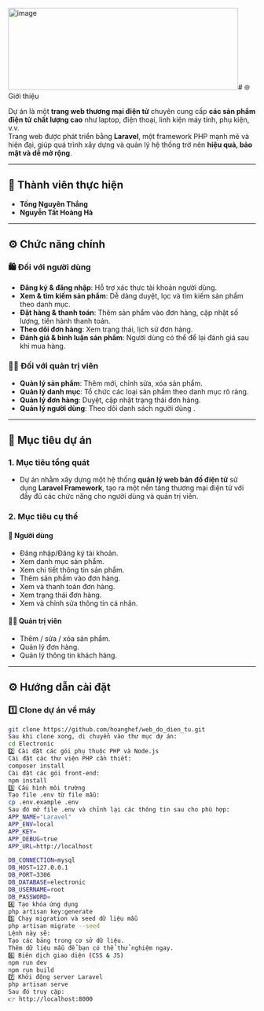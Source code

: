 <img width="468" height="167" alt="image" src="https://github.com/user-attachments/assets/ef4f9ad5-52d0-40d8-887d-d35bfaf4b95e" /># 🌐 Giới thiệu

Dự án là một **trang web thương mại điện tử** chuyên cung cấp **các sản phẩm điện tử chất lượng cao** như laptop, điện thoại, linh kiện máy tính, phụ kiện, v.v.  
Trang web được phát triển bằng **Laravel**, một framework PHP mạnh mẽ và hiện đại, giúp quá trình xây dựng và quản lý hệ thống trở nên **hiệu quả, bảo mật và dễ mở rộng**.

---

## 👥 Thành viên thực hiện

- **Tống Nguyên Thắng**  
- **Nguyễn Tất Hoàng Hà**

---

## ⚙️ Chức năng chính

### 🛍️ Đối với người dùng
- **Đăng ký & đăng nhập**: Hỗ trợ xác thực tài khoản người dùng.  
- **Xem & tìm kiếm sản phẩm**: Dễ dàng duyệt, lọc và tìm kiếm sản phẩm theo danh mục.  
- **Đặt hàng & thanh toán**: Thêm sản phẩm vào đơn hàng, cập nhật số lượng, tiến hành thanh toán.  
- **Theo dõi đơn hàng**: Xem trạng thái, lịch sử đơn hàng.  
- **Đánh giá & bình luận sản phẩm**: Người dùng có thể để lại đánh giá sau khi mua hàng.

### 🧑‍💼 Đối với quản trị viên
- **Quản lý sản phẩm**: Thêm mới, chỉnh sửa, xóa sản phẩm.  
- **Quản lý danh mục**: Tổ chức các loại sản phẩm theo danh mục rõ ràng.  
- **Quản lý đơn hàng**: Duyệt, cập nhật trạng thái đơn hàng.
- **Quản lý người dùng**: Theo dõi danh sách người dùng  .

---

## 🎯 Mục tiêu dự án

### 1. Mục tiêu tổng quát
- Dự án nhằm xây dựng một hệ thống **quản lý web bán đồ điện tử** sử dụng **Laravel Framework**, tạo ra một nền tảng thương mại điện tử với đầy đủ các chức năng cho người dùng và quản trị viên.

### 2. Mục tiêu cụ thể

#### 👤 Người dùng
- Đăng nhập/Đăng ký tài khoản.  
- Xem danh mục sản phẩm.  
- Xem chi tiết thông tin sản phẩm.  
- Thêm sản phẩm vào đơn hàng.  
- Xem và thanh toán đơn hàng.  
- Xem trạng thái đơn hàng.  
- Xem và chỉnh sửa thông tin cá nhân.

#### 🧑‍💼 Quản trị viên
- Thêm / sửa / xóa sản phẩm.  
- Quản lý đơn hàng.  
- Quản lý thông tin khách hàng.

---

## ⚙️ Hướng dẫn cài đặt

### 1️⃣ Clone dự án về máy
```bash
git clone https://github.com/hoanghef/web_do_dien_tu.git
Sau khi clone xong, di chuyển vào thư mục dự án:
cd Electronic
2️⃣ Cài đặt các gói phụ thuộc PHP và Node.js
Cài đặt các thư viện PHP cần thiết:
composer install
Cài đặt các gói front-end:
npm install
3️⃣ Cấu hình môi trường
Tạo file .env từ file mẫu:
cp .env.example .env
Sau đó mở file .env và chỉnh lại các thông tin sau cho phù hợp:
APP_NAME="Laravel"
APP_ENV=local
APP_KEY=
APP_DEBUG=true
APP_URL=http://localhost

DB_CONNECTION=mysql
DB_HOST=127.0.0.1
DB_PORT=3306
DB_DATABASE=electronic
DB_USERNAME=root
DB_PASSWORD=
4️⃣ Tạo khóa ứng dụng
php artisan key:generate
5️⃣ Chạy migration và seed dữ liệu mẫu
php artisan migrate --seed
Lệnh này sẽ:
Tạo các bảng trong cơ sở dữ liệu.
Thêm dữ liệu mẫu để bạn có thể thử nghiệm ngay.
6️⃣ Biên dịch giao diện (CSS & JS)
npm run dev
npm run build
7️⃣ Khởi động server Laravel
php artisan serve
Sau đó truy cập:
👉 http://localhost:8000
